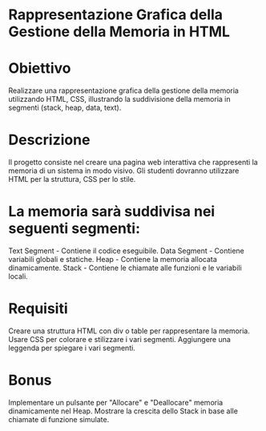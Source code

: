 # Rappresentazione Grafica della Gestione della Memoria in HTML

# Obiettivo
Realizzare una rappresentazione grafica della gestione della
memoria utilizzando HTML, CSS, illustrando la suddivisione
della memoria in segmenti (stack, heap, data, text).


# Descrizione
Il progetto consiste nel creare una pagina web
interattiva che rappresenti la memoria di un sistema in modo visivo. Gli
studenti dovranno utilizzare HTML per la struttura, CSS per lo stile.


# La memoria sarà suddivisa nei seguenti segmenti:

Text Segment - Contiene il codice eseguibile.
Data Segment - Contiene variabili globali e statiche.
Heap - Contiene la memoria allocata dinamicamente.
Stack - Contiene le chiamate alle funzioni e le variabili locali.


# Requisiti

Creare una struttura HTML con div o table per rappresentare la memoria.
Usare CSS per colorare e stilizzare i vari segmenti.
Aggiungere una leggenda per spiegare i vari segmenti.


# Bonus
Implementare un pulsante per "Allocare" e "Deallocare" memoria dinamicamente nel Heap.
Mostrare la crescita dello Stack in base alle chiamate di funzione simulate.
